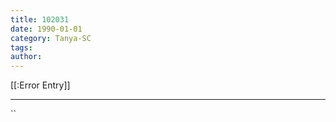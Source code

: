 ```yaml
---
title: 102031
date: 1990-01-01
category: Tanya-SC
tags: 
author: 
---
```


[[:Error Entry]]

---



``
